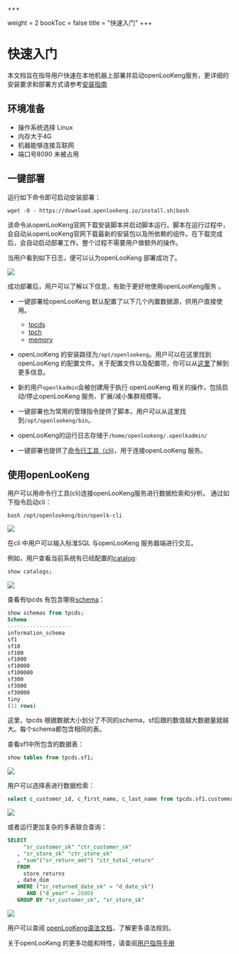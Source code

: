+++

weight = 2
bookToc = false
title = "快速入门"
+++

# 快速入门
本文档旨在指导用户快速在本地机器上部署并启动openLooKeng服务，更详细的安装要求和部署方式请参考[安装指南](../docs/installation.html)

## 环境准备

* 操作系统选择 Linux
* 内存大于4G
* 机器能够连接互联网
* 端口号8090 未被占用



## 一键部署

运行如下命令即可启动安装部署：

```shell
wget -O - https://download.openlookeng.io/install.sh|bash
```

该命令从openLooKeng官网下载安装脚本并启动脚本运行。脚本在运行过程中，会自动从openLooKeng官网下载最新的安装包以及所依赖的组件。在下载完成后，会自动启动部署工作。整个过程不需要用户做额外的操作。

当用户看到如下日志，便可以认为openLooKeng 部署成功了。

![](./images/BE670A8C-9EA4-461D-AD22-AF12849D72F0.png)



成功部署后，用户可以了解以下信息，有助于更好地使用openLooKeng服务 。

- 一键部署给openLooKeng 默认配置了以下几个内置数据源，供用户直接使用。

  - [tpcds](../docs/connector/tpcds.html)
  - [tpch](../docs/connector/tpch.html)
  - [memory](../docs/connector/memory.html)

- openLooKeng 的安装路径为`/opt/openlookeng`。用户可以在这里找到openLooKeng 的配置文件。关于配置文件以及配置项，你可以从[这里](../docs/installation/deployment.html)了解到更多信息。

- 新的用户`openlkadmin`会被创建用于执行 openLooKeng 相关的操作，包括启动/停止openLooKeng 服务、扩展/减小集群规模等。

- 一键部署也为常用的管理指令提供了脚本，用户可以从这里找到`/opt/openlookeng/bin`。

- openLooKeng的运行日志存储于`/home/openlookeng/.openlkadmin/`

- 一键部署也提供了[命令行工具（cli)](../docs/installation/cli.html)，用于连接openLooKeng 服务。



## 使用openLooKeng

用户可以用命令行工具(cli)连接openLooKeng服务进行数据检索和分析。 通过如下指令启动cli：

```shell
bash /opt/openlookeng/bin/openlk-cli 
```

![](./images/cli.png)


在cli 中用户可以输入标准SQL 与openLooKeng 服务器端进行交互。

例如，用户查看当前系统有已经配置的[catalog](../docs/overview/concepts.html):

```sql
show catalogs;
```

![](./images/catalogs.png)

查看有tpcds 有包含哪些[schema](../docs/overview/concepts.html)：

```sql
show schemas from tpcds;
Schema
--------------------
information_schema
sf1
sf10
sf100
sf1000
sf10000
sf100000
sf300
sf3000
sf30000
tiny
(11 rows)
```

这里，tpcds 根据数据大小划分了不同的schema，sf后跟的数值越大数据量就越大。每个schema都包含相同的表。

查看sf1中所包含的数据表：

```sql
show tables from tpcds.sf1;
```

![](./images/image-20200629140454598.png)


用户可以选择表进行数据检索：

```sql
select c_customer_id, c_first_name, c_last_name from tpcds.sf1.customer limit 10;
```

![](./images/image-20200629141214172.png)

或者运行更加复杂的多表联合查询：

```sql
SELECT
     "sr_customer_sk" "ctr_customer_sk"
   , "sr_store_sk" "ctr_store_sk"
   , "sum"("sr_return_amt") "ctr_total_return"
   FROM
     store_returns
   , date_dim
   WHERE ("sr_returned_date_sk" = "d_date_sk")
      AND ("d_year" = 2000)
   GROUP BY "sr_customer_sk", "sr_store_sk"
```

![](./images/image-20200629141757336.png)

用户可以查阅 [openLooKeng语法文档](../docs/sql.html)，了解更多语法规则。

关于openLooKeng 的更多功能和特性，请查阅[用户指导手册](../docs/overview.html)


